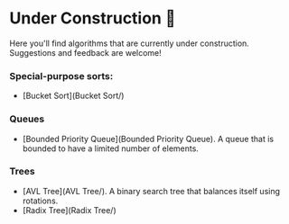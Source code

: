 # Under Construction :construction:

Here you'll find algorithms that are currently under construction. Suggestions and feedback are welcome!

### Special-purpose sorts:

- [Bucket Sort](Bucket Sort/)

### Queues

- [Bounded Priority Queue](Bounded Priority Queue). A queue that is bounded to have a limited number of elements.

### Trees

- [AVL Tree](AVL Tree/). A binary search tree that balances itself using rotations.
- [Radix Tree](Radix Tree/)

